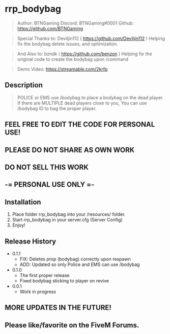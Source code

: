 # rrp_bodybag


> Author: BTNGaming
> Discord: BTNGaming#0001
> Github: https://github.com/BTNGaming


> Special Thanks to: Deviljin112 ( https://github.com/Deviljin112 ) Helping fix the bodybag delete issues, and optimization.

> And Also to: bzndk ( https://github.com/benzon ) Helping fix the original code to create the bodybag upon /command

> Demo Video: https://streamable.com/2krfp


## Description

> POLICE or EMS use /bodybag to place a bodybag on the dead player.
> If there are MULTIPLE dead players close to you, You can use /bodybag ID to bag the proper player.


## FEEL FREE TO EDIT THE CODE FOR PERSONAL USE!
## PLEASE DO NOT SHARE AS OWN WORK
## DO NOT SELL THIS WORK

## -= PERSONAL USE ONLY =-

## Installation

1) Place folder rrp_bodybag into your /resources/ folder.
2) Start rrp_bodybag in your server.cfg (Server Config)
3) Enjoy!



## Release History

* 0.1.1
    * FIX: Deletes prop (bodybag) correctly upon respawn
    * ADD: Updated so only Police and EMS can use /bodybag
* 0.1.0
    * The first proper release
    * Fixed bodybag sticking to player on revive
* 0.0.1
    * Work in progress


## MORE UPDATES IN THE FUTURE!

## Please like/favorite on the FiveM Forums.

